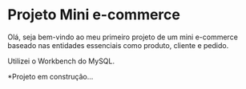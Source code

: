 # Projeto Mini e-commerce


Olá, seja bem-vindo ao meu primeiro projeto de um mini e-commerce baseado nas entidades essenciais como produto, cliente e pedido.

Utilizei o Workbench do MySQL.


*Projeto em construção...

